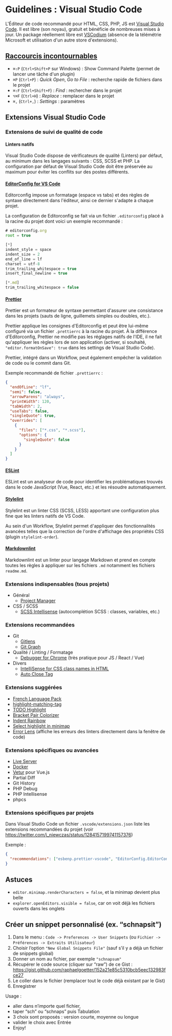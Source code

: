 # Guidelines : Visual Studio Code

L'Éditeur de code recommandé pour HTML, CSS, PHP, JS est [Visual Studio Code](https://code.visualstudio.com/). Il est libre (son noyau), gratuit et bénéficie de nombreuses mises à jour. Un package réellement libre est [VSCodium](https://vscodium.com/) (absence de la télémétrie Microsoft et utilisation d'un autre store d'extensions).

## [Raccourcis incontournables](https://code.visualstudio.com/docs/getstarted/keybindings#_keyboard-shortcuts-reference)

- `⌘⇧P` (`Ctrl+Shift+P` sur Windows) : Show Command Palette (permet de lancer une tâche d'un plugin)
- `⌘P` (`Ctrl+P`) : _Quick Open_, _Go to File_ : recherche rapide de fichiers dans le projet
- `⌘⇧F` (`Ctrl+Shift+F`) : _Find_ : rechercher dans le projet
- `⌥⌘F` (`Ctrl+H`) : _Replace_ : remplacer dans le projet
- `⌘,` (`Ctrl+,`) : _Settings_ : paramètres

## Extensions Visual Studio Code

### Extensions de suivi de qualité de code

#### Linters natifs

Visual Studio Code dispose de vérificateurs de qualité (Linters) par défaut, au minimum dans les langages suivants&nbsp;: CSS, SCSS et PHP. La configuration par défaut de Visual Studio Code doit être préservée au maximum pour éviter les conflits sur des postes différents.

#### [EditorConfig for VS Code](https://marketplace.visualstudio.com/items?itemName=EditorConfig.EditorConfig)

Editorconfig impose un formatage (espace vs tabs) et des règles de syntaxe directement dans l'éditeur, ainsi ce dernier s'adapte à chaque projet.

La configuration de Editorconfig se fait via un fichier `.editorconfig` placé à la racine du projet dont voici un exemple recommandé&nbsp;:

```js
# editorconfig.org
root = true

[*]
indent_style = space
indent_size = 2
end_of_line = lf
charset = utf-8
trim_trailing_whitespace = true
insert_final_newline = true

[*.md]
trim_trailing_whitespace = false
```

#### [Prettier](https://marketplace.visualstudio.com/items?itemName=esbenp.prettier-vscode)

Prettier est un formateur de syntaxe permettant d'assurer une consistance dans les projets (sauts de ligne, guillemets simples ou doubles, etc.).

Prettier applique les consignes d'Editorconfig et peut être lui-même configuré via un fichier `.prettierrc` à la racine du projet. À la différence d'Editorconfig, Prettier ne modifie pas les réglages natifs de l'IDE, il ne fait qu'appliquer les règles lors de son application (activer, si souhaité, `"editor.formatOnSave": true` dans les settings de Visual Studio Code).

Prettier, intégré dans un Workflow, peut également empêcher la validation de code ou le commit dans Git.

Exemple recommandé de fichier `.prettierrc` :

```json
{
  "endOfLine": "lf",
  "semi": false,
  "arrowParens": "always",
  "printWidth": 120,
  "tabWidth": 2,
  "useTabs": false,
  "singleQuote": true,
  "overrides": [
    {
      "files": ["*.css", "*.scss"],
      "options": {
        "singleQuote": false
      }
    }
  ]
}
```

#### [ESLint](https://marketplace.visualstudio.com/items?itemName=dbaeumer.vscode-eslint)

ESLint est un analyseur de code pour identifier les problématiques trouvés dans le code JavaScript (Vue, React, etc.) et les résoudre automatiquement.

#### [Stylelint](https://marketplace.visualstudio.com/items?itemName=stylelint.vscode-stylelint)

Stylelint est un linter CSS (SCSS, LESS) apportant une configuration plus fine que les linters natifs de VS Code.

Au sein d'un Workflow, Stylelint permet d'appliquer des fonctionnalités avancées telles que la correction de l'ordre d'affichage des propriétés CSS (plugin `stylelint-order`).

#### [Markdownlint](https://marketplace.visualstudio.com/items?itemName=DavidAnson.vscode-markdownlint)

Markdownlint est un linter pour langage Markdown et prend en compte toutes les règles à appliquer sur les fichiers `.md` notamment les fichiers `readme.md`.

### Extensions indispensables (tous projets)

- Général
  - [Project Manager](https://marketplace.visualstudio.com/items?itemName=alefragnani.project-manager)
- CSS / SCSS
  - [SCSS Intellisense](https://marketplace.visualstudio.com/items?itemName=mrmlnc.vscode-scss) (autocomplétion SCSS : classes, variables, etc.)

### Extensions recommandées

- Git
  - [Gitlens](https://marketplace.visualstudio.com/items?itemName=eamodio.gitlens)
  - [Git Graph](https://marketplace.visualstudio.com/items?itemName=mhutchie.git-graph)
- Qualité / Linting / Formatage
  - [Debugger for Chrome](https://marketplace.visualstudio.com/items?itemName=msjsdiag.debugger-for-chrome) (très pratique pour JS / React / Vue)
- Divers
  - [IntelliSense for CSS class names in HTML](https://marketplace.visualstudio.com/items?itemName=Zignd.html-css-class-completion)
  - [Auto Close Tag](https://marketplace.visualstudio.com/items?itemName=formulahendry.auto-close-tag)

### Extensions suggérées

- [French Language Pack](https://marketplace.visualstudio.com/items?itemName=MS-CEINTL.vscode-language-pack-fr)
- [highlight-matching-tag](https://marketplace.visualstudio.com/items?itemName=vincaslt.highlight-matching-tag)
- [TODO Highlight](https://marketplace.visualstudio.com/items?itemName=wayou.vscode-todo-highlight)
- [Bracket Pair Colorizer](https://marketplace.visualstudio.com/items?itemName=CoenraadS.bracket-pair-colorizer)
- [Indent Rainbow](https://marketplace.visualstudio.com/items?itemName=oderwat.indent-rainbow)
- [Select highlight in minimap](https://marketplace.visualstudio.com/items?itemName=mde.select-highlight-minimap)
- [Error Lens](https://marketplace.visualstudio.com/items?itemName=usernamehw.errorlens) (affiche les erreurs des linters directement dans la fenêtre de code)

### Extensions spécifiques ou avancées

- [Live Server](https://marketplace.visualstudio.com/items?itemName=ritwickdey.LiveServer)
- [Docker](https://marketplace.visualstudio.com/items?itemName=ms-azuretools.vscode-docker)
- [Vetur](https://marketplace.visualstudio.com/items?itemName=octref.vetur) pour Vue.js
- Partial Diff
- Git History
- PHP Debug
- PHP Intellisense
- phpcs

### Extensions spécifiques par projets

Dans Visual Studio Code un fichier `.vscode/extensions.json` liste les extensions recommandées du projet (voir <https://twitter.com/j_niewczas/status/1284157199741157376>)

Exemple :

```json
{
  "recommendations": ["esbenp.prettier-vscode", "EditorConfig.EditorConfig", "mrmlnc.vscode-scss"]
}
```

## Astuces

- `editor.minimap.renderCharacters = false`, et la minimap devient plus belle
- `explorer.openEditors.visible = false`, car on voit déjà les fichiers ouverts dans les onglets

## Créer un snippet personnalisé (ex. “schnapsit”)

1. Dans le menu : `Code -> Preferences -> User Snippets` (ou `Fichier -> Préférences -> Extraits Utilisateur`)
2. Choisir l’option `"New Global Snippets File"` (sauf s’il y a déjà un fichier de snippets global)
3. Donner un nom au fichier, par exemple `"schnapsum"`
4. Récupérer le code source (cliquer sur “raw”) de ce Gist : <https://gist.github.com/raphaelgoetter/152a21e85c5310bcb5eec132983fce27>
5. Le coller dans le fichier (remplacer tout le code déjà existant par le Gist)
6. Enregistrer

Usage :

- aller dans n’importe quel fichier,
- taper “sch” ou “schnaps” puis Tabulation
- 3 choix sont proposés : version courte, moyenne ou longue
- valider le choix avec Entrée
- Enjoy!
